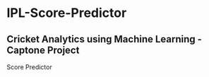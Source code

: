 # IPL-Score-Predictor

## Cricket Analytics using Machine Learning - Captone Project

Score Predictor

